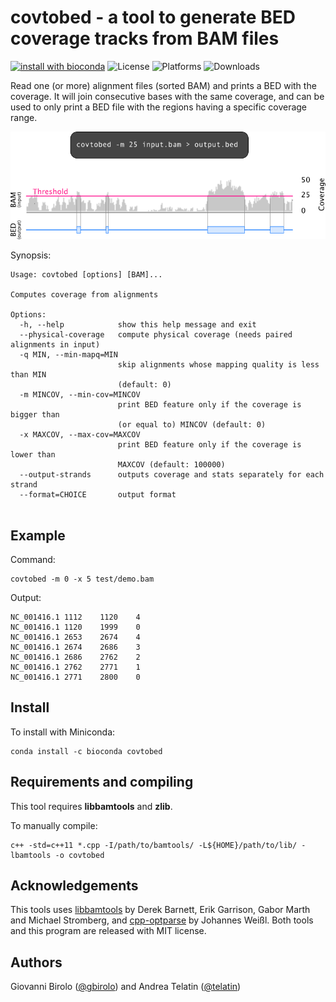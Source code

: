 # covtobed - a tool to generate BED coverage tracks from BAM files

[![install with bioconda](https://img.shields.io/badge/install%20with-bioconda-brightgreen.svg?style=flat)](http://bioconda.github.io/recipes/covtobed/README.html)
![License](https://anaconda.org/bioconda/covtobed/badges/license.svg)
![Platforms](https://anaconda.org/bioconda/covtobed/badges/platforms.svg)
![Downloads](https://anaconda.org/bioconda/covtobed/badges/downloads.svg)

Read one (or more) alignment files (sorted BAM) and prints a BED with the coverage. It will join consecutive bases with the same coverage, and can be used to only print a BED file with the regions having a specific coverage range.


![covtobed example](img/coverage_bam_to_bed.png)



Synopsis:
```
Usage: covtobed [options] [BAM]...

Computes coverage from alignments

Options:
  -h, --help            show this help message and exit
  --physical-coverage   compute physical coverage (needs paired alignments in input)
  -q MIN, --min-mapq=MIN
                        skip alignments whose mapping quality is less than MIN
                        (default: 0)
  -m MINCOV, --min-cov=MINCOV
                        print BED feature only if the coverage is bigger than
                        (or equal to) MINCOV (default: 0)
  -x MAXCOV, --max-cov=MAXCOV
                        print BED feature only if the coverage is lower than
                        MAXCOV (default: 100000)
  --output-strands      outputs coverage and stats separately for each strand
  --format=CHOICE       output format
  
```
## Example

Command:
```
covtobed -m 0 -x 5 test/demo.bam
```
Output:
```
NC_001416.1	1112	1120	4
NC_001416.1	1120	1999	0
NC_001416.1	2653	2674	4
NC_001416.1	2674	2686	3
NC_001416.1	2686	2762	2
NC_001416.1	2762	2771	1
NC_001416.1	2771	2800	0
```
## Install

To install with Miniconda:

```
conda install -c bioconda covtobed
```
## Requirements and compiling

This tool requires **libbamtools** and **zlib**.

To manually compile:
```
c++ -std=c++11 *.cpp -I/path/to/bamtools/ -L${HOME}/path/to/lib/ -lbamtools -o covtobed
```
## Acknowledgements

This tools uses [libbamtools](https://github.com/pezmaster31/bamtools) by Derek Barnett, Erik Garrison, Gabor Marth and Michael Stromberg, and [cpp-optparse](https://github.com/weisslj/cpp-optparse) by Johannes Weißl. Both tools and this program are released with MIT license.

## Authors

Giovanni Birolo ([@gbirolo](https://github.com/gbirolo)) and Andrea Telatin ([@telatin](https://github.com/telatin))
